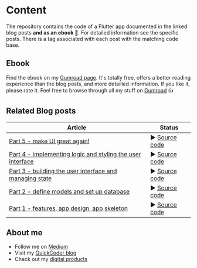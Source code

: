 # Content

The repository contains the code of a Flutter app documented in the linked blog posts **and as an ebook 📗**. For detailed information see the specific posts. There is a tag associated with each post with the matching code base.

## Ebook

Find the ebook on my [Gumroad page](https://xeladu.gumroad.com/l/scratch). It's totally free, offers a better reading experience than the blog posts, and more detailled information. If you like it, please rate it.
Feel free to browse through all my stuff on [Gumroad](https://xeladu.gumroad.com/) 👍

## Related Blog posts

|Article|Status|
|-|-|
|[Part 5 - make UI great again!](https://levelup.gitconnected.com/flutter-app-from-scratch-part-5-make-ui-great-again-a489b969d86c)|▶ [Source code](https://github.com/xeladu/flutter_app_example/releases/tag/app-5)|
|[Part 4 - implementing logic and styling the user interface](https://levelup.gitconnected.com/flutter-app-from-scratch-part-4-implementing-logic-and-styling-the-user-interface-c08d2304b399)|▶ [Source code](https://github.com/xeladu/flutter_app_example/releases/tag/app-4)|
|[Part 3 - building the user interface and managing state](https://levelup.gitconnected.com/flutter-app-from-scratch-part-3-building-the-user-interface-and-managing-state-dd2bb7dffbec) |▶ [Source code](https://github.com/xeladu/flutter_app_example/releases/tag/app-3)|
|[Part 2 - define models and set up database](https://levelup.gitconnected.com/flutter-app-from-scratch-part-2-define-models-and-set-up-database-78a67666527a) |▶ [Source code](https://github.com/xeladu/flutter_app_example/releases/tag/app-2)|
|[Part 1 - features, app design, app skeleton](https://levelup.gitconnected.com/flutter-app-from-scratch-part-1-planned-features-app-design-app-skeleton-c87f2c21f47a) |▶ [Source code](https://github.com/xeladu/flutter_app_example/releases/tag/app-1)|

## About me

- Follow me on [Medium](https://xeladu.medium.com)
- Visit my [QuickCoder blog](https://quickcoder.org)
- Check out my [digital products](https://xeladu.gumroad.com)
